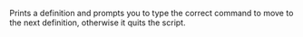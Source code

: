Prints a definition and prompts you to type the correct command to move to the next definition, otherwise it quits the script.

